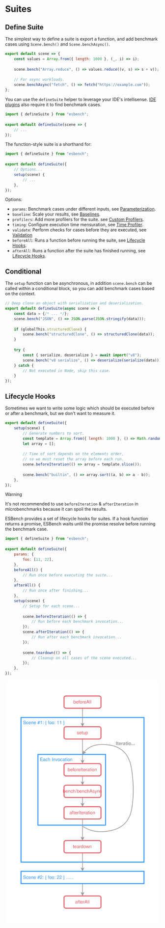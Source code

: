 # Suites



## Define Suite

The simplest way to define a suite is export a function, and add benchmark cases using `Scene.bench()` and `Scene.benchAsync()`.

```javascript
export default scene => {
	const values = Array.from({ length: 1000 }, (_, i) => i);
	
	scene.bench("Array.reduce", () => values.reduce((v, s) => s + v));
	
	// For async workloads.
	scene.benchAsync("fetch", () => fetch("https://example.com"));
};
```

You can use the `defineSuite` helper to leverage your IDE's intellisense. [IDE plugins](./ide-integration) also require it to find benchmark cases.

```javascript
import { defineSuite } from "esbench";

export default defineSuite(scene => {
	// ...
});
```

The function-style suite is a shorthand for:

```javascript
import { defineSuite } from "esbench";

export default defineSuite({
	// Options...
	setup(scene) {
		// ...
    },
});
```

Options:

* `params`: Benchmark cases under different inputs, see [Parameterization](./parameterization).
* `baseline`: Scale your results, see [Baselines](./comparison).
* `profilers`: Add more profilers for the suite. see [Custom Profilers](../api/profiler).
* `timing`: Configure execution time mensuration, see [Time Profiler](./time-profiler).
* `validate`: Perform checks for cases before they are executed, see [Validation](./validation)
* `beforeAll`: Runs a function before running the suite, see [Lifecycle Hooks](./suites#lifecycle-hooks).
* `afterAll`: Runs a function after the suite has finished running, see [Lifecycle Hooks](./suites#lifecycle-hooks).

## Conditional

The `setup` function can be asynchronous, in addition `scene.bench` can be called within a conditional block, so you can add benchmark cases based on the context.

```javascript
// Deep clone an object with serialization and deserialization.
export default defineSuite(async scene => {
	const data = {/* ... */};
	scene.bench("JSON", () => JSON.parse(JSON.stringify(data)));
	
	if (globalThis.structuredClone) {
		scene.bench("structuredClone", () => structuredClone(data));
    }

	try {
		const { serialize, deserialize } = await import("v8");
		scene.bench("v8 serialize", () => deserialize(serialize(data)));
	} catch {
		// Not executed in Node, skip this case.
	}
});
```

## Lifecycle Hooks

Sometimes we want to write some logic which should be executed before or after a benchmark, but we don't want to measure it.

```javascript
export default defineSuite({
	setup(scene) {
		// Generate numbers to sort.
		const template = Array.from({ length: 1000 }, () => Math.random());
		let array = [];
		
		// Time of sort depends on the elements order, 
        // so we must reset the array before each run.
		scene.beforeIteration(() => array = template.slice());
		
		scene.bench("builtin", () => array.sort((a, b) => a - b));
	},
});
```

> [!WARNING]
> It's not recommended to use `beforeIteration` & `afterIteration` in microbenchmarks because it can spoil the results.

ESBench provides a set of lifecycle hooks for suites. If a hook function returns a promise, ESBench waits until the promise resolve before running the benchmark case.

```javascript
import { defineSuite } from "esbench";

export default defineSuite({
    params: {
		foo: [11, 22],
    },
	beforeAll() {
		// Run once before executing the suite...
	},
	afterAll() {
		// Run once after finishing...
	},
	setup(scene) {
		// Setup for each scene...
		
		scene.beforeIteration(() => {
			// Run before each benchmark invocation...
		});
		scene.afterIteration(() => {
			// Run after each benchmark invocation...
		});

		scene.teardown(() => {
			// Cleanup on all cases of the scene executed...
		});
	},
});
```

![Suite Lifecycle](../assets/SuiteLifecycle.svg)
